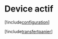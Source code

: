 # Device actif

[!include[configuration](deviceactif.configuration.autogen.md)]

[!include[transfertpanier](deviceactif.transfertpanier.autogen.md)]









